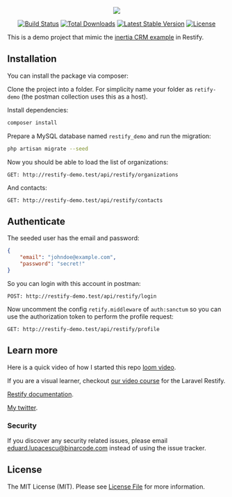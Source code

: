 <p align="center"><img src="/docs-v2/static/logo.png"></p>

<p align="center">
    <a href="https://github.com/BinarCode/laravel-restify/actions"><img src="https://github.com/BinarCode/laravel-restify/workflows/tests/badge.svg" alt="Build Status"></a>
    <a href="https://packagist.org/packages/binaryk/laravel-restify"><img src="https://poser.pugx.org/binaryk/laravel-restify/d/total.svg" alt="Total Downloads"></a>
    <a href="https://packagist.org/packages/binaryk/laravel-restify"><img src="https://poser.pugx.org/binaryk/laravel-restify/v/stable.svg" alt="Latest Stable Version"></a>
    <a href="https://packagist.org/packages/binaryk/laravel-restify"><img src="https://poser.pugx.org/binaryk/laravel-restify/license.svg" alt="License"></a>
</p>

This is a demo project that mimic the [inertia CRM example](https://demo.inertiajs.com/) in Restify.

## Installation

You can install the package via composer:

Clone the project into a folder. For simplicity name your folder as `retify-demo` (the postman collection uses this as a host).

Install dependencies: 

```bash
composer install
```

Prepare a MySQL database named `restify_demo` and run the migration:

```sh
php artisan migrate --seed
```

Now you should be able to load the list of organizations: 

```http request
GET: http://restify-demo.test/api/restify/organizations
```

And contacts:

```http request
GET: http://restify-demo.test/api/restify/contacts
```

## Authenticate

The seeded user has the email and password: 

```json
{
    "email": "johndoe@example.com",
    "password": "secret!"
}
```

So you can login with this account in postman: 

```http request
POST: http://restify-demo.test/api/restify/login
```

Now uncomment the config `retify.middleware` of `auth:sanctum` so you can use the authorization token to perform the profile request:

```http request
GET: http://restify-demo.test/api/restify/profile
```

## Learn more

Here is a quick video of how I started this repo [loom video](https://www.loom.com/share/efeef8bf88ac4247850d6c68ca4253b5).

If you are a visual learner, checkout [our video course](https://www.binarcode.com/learn/restify) for the Laravel Restify.

[Restify documentation](https://restify.binarcode.com/).

[My twitter](https://twitter.com/LupacescuEuard).

### Security

If you discover any security related issues, please email eduard.lupacescu@binarcode.com instead of using the issue tracker.

## License

The MIT License (MIT). Please see [License File](LICENSE.md) for more information.

